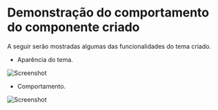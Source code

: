 # Demonstração do comportamento do componente criado

A seguir serão mostradas algumas das funcionalidades do tema criado.

- Aparência do tema.

![Screenshot](https://raw.githubusercontent.com/brunoamaia/pokedex-react/add-new-nucleogover-dev/Teste_02_-_Wordpress/assets/thumbnail.png)

- Comportamento.

![Screenshot](https://raw.githubusercontent.com/brunoamaia/pokedex-react/add-new-nucleogover-dev/Teste_02_-_Wordpress/assets/comportamento.gif)
